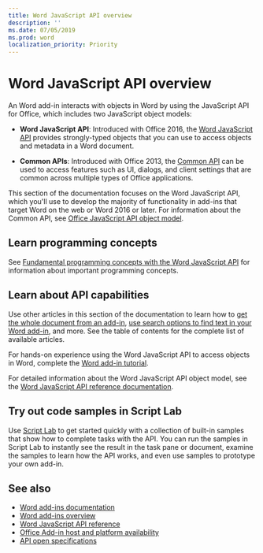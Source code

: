 ```yaml
---
title: Word JavaScript API overview
description: ''
ms.date: 07/05/2019
ms.prod: word
localization_priority: Priority
---
```


# Word JavaScript API overview

An Word add-in interacts with objects in Word by using the JavaScript API for Office, which includes two JavaScript object models:

* **Word JavaScript API**: Introduced with Office 2016, the [Word JavaScript API](/javascript/api/word) provides strongly-typed objects that you can use to access objects and metadata in a Word document. 

* **Common APIs**: Introduced with Office 2013, the [Common API](/javascript/api/office) can be used to access features such as UI, dialogs, and client settings that are common across multiple types of Office applications.

This section of the documentation focuses on the Word JavaScript API, which you'll use to develop the majority of functionality in add-ins that target Word on the web or Word 2016 or later. For information about the Common API, see [Office JavaScript API object model](../develop/office-javascript-api-object-model.md). 

## Learn programming concepts

See [Fundamental programming concepts with the Word JavaScript API](../../word/word-add-ins-core-concepts.md) for information about important programming concepts.
 
## Learn about API capabilities

Use other articles in this section of the documentation to learn how to [get the whole document from an add-in](../../word/get-the-whole-document-from-an-add-in-for-word.md), [use search options to find text in your Word add-in](../../word/search-option-guidance.md), and more. See the table of contents for the complete list of available articles.

For hands-on experience using the Word JavaScript API to access objects in Word, complete the [Word add-in tutorial](../../tutorials/word-tutorial.md). 

For detailed information about the Word JavaScript API object model, see the [Word JavaScript API reference documentation](/javascript/api/word).

## Try out code samples in Script Lab

Use [Script Lab](../../overview/explore-with-script-lab.md) to get started quickly with a collection of built-in samples that show how to complete tasks with the API. You can run the samples in Script Lab to instantly see the result in the task pane or document, examine the samples to learn how the API works, and even use samples to prototype your own add-in.

## See also

- [Word add-ins documentation](../../word/index.md)
- [Word add-ins overview](../../word/word-add-ins-programming-overview.md)
- [Word JavaScript API reference](/javascript/api/word)
- [Office Add-in host and platform availability](../../overview/office-add-in-availability.md)
- [API open specifications](../openspec/openspec.md)
